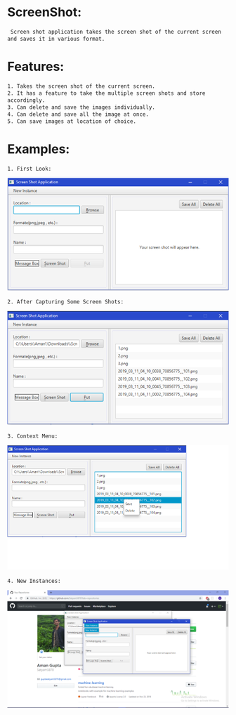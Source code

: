 # ScreenShot:
     Screen shot application takes the screen shot of the current screen and saves it in various format.

# Features:
    1. Takes the screen shot of the current screen.
    2. It has a feature to take the multiple screen shots and store accordingly.
    3. Can delete and save the images individually.
    4. Can delete and save all the image at once.
    5. Can save images at location of choice.
    
# Examples:
    1. First Look:
<img src="https://github.com/Satyam5878/ScreenShot/blob/modification_branch/Images/1)FirstLook.PNG"></img>

    2. After Capturing Some Screen Shots:
<img src="https://github.com/Satyam5878/ScreenShot/blob/modification_branch/Images/2)AfterCapturingSomeScreenShot.PNG"></img>

    3. Context Menu:
<img src="https://github.com/Satyam5878/ScreenShot/blob/modification_branch/Images/3)ContextMenu.png"></img>
 
    4. New Instances:
<img src="https://github.com/Satyam5878/ScreenShot/blob/modification_branch/Images/4)NewInstances.png"></img>
